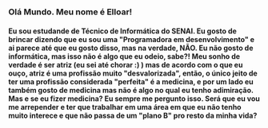 ### Olá Mundo. Meu nome é **Elloar!**

#### Eu sou estudande de Técnico de Informática do SENAI. Eu gosto de brincar dizendo que eu sou uma "Programadora em desenvolvimento" e ai parece até que eu gosto disso, mas na verdade, NÃO. Eu não gosto de informática, mas isso não é algo que eu odeio, sabe?! Meu sonho de verdade é ser atriz (eu sei até chorar :) ) mas de acordo com o que eu ouço, atriz é uma profissão muito "desvalorizada", então, o único jeito de ter uma profissão considerada "perfeita" é a medicina, e por um lado eu também gosto de medicina mas não é algo no qual eu tenho adimiração. Mas e se eu fizer medicina? Eu sempre me pergunto isso. Será que eu vou me arrepender e ter que trabalhar em uma área em que eu não tenho muito interece e que não passa de um "plano B" pro resto da minha vida?